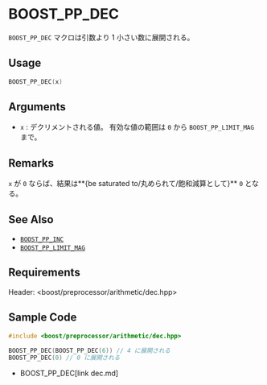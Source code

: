 # BOOST_PP_DEC

`BOOST_PP_DEC` マクロは引数より 1 小さい数に展開される。

## Usage

```cpp
BOOST_PP_DEC(x)
```

## Arguments

- `x` :
	デクリメントされる値。
	有効な値の範囲は `0` から `BOOST_PP_LIMIT_MAG` まで。

## Remarks

`x` が `0` ならば、結果は**{be saturated to/丸められて/飽和減算として}** `0` となる。

## See Also

- [`BOOST_PP_INC`](inc.md)
- [`BOOST_PP_LIMIT_MAG`](limit_mag.md)

## Requirements

Header: &lt;boost/preprocessor/arithmetic/dec.hpp&gt;

## Sample Code

```cpp
#include <boost/preprocessor/arithmetic/dec.hpp>

BOOST_PP_DEC(BOOST_PP_DEC(6)) // 4 に展開される
BOOST_PP_DEC(0) // 0 に展開される
```
* BOOST_PP_DEC[link dec.md]

